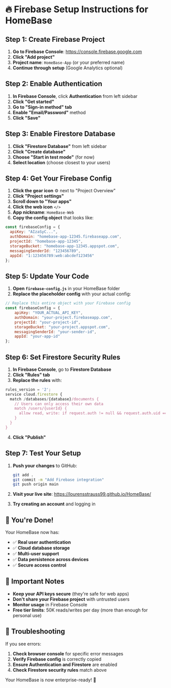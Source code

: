 # 🔥 Firebase Setup Instructions for HomeBase

## Step 1: Create Firebase Project

1. **Go to Firebase Console**: https://console.firebase.google.com
2. **Click "Add project"**
3. **Project name**: `HomeBase-App` (or your preferred name)
4. **Continue through setup** (Google Analytics optional)

## Step 2: Enable Authentication

1. **In Firebase Console**, click **Authentication** from left sidebar
2. **Click "Get started"**
3. **Go to "Sign-in method" tab**
4. **Enable "Email/Password"** method
5. **Click "Save"**

## Step 3: Enable Firestore Database

1. **Click "Firestore Database"** from left sidebar
2. **Click "Create database"**
3. **Choose "Start in test mode"** (for now)
4. **Select location** (choose closest to your users)

## Step 4: Get Your Firebase Config

1. **Click the gear icon** ⚙️ next to "Project Overview"
2. **Click "Project settings"**
3. **Scroll down to "Your apps"**
4. **Click the web icon** `</>`
5. **App nickname**: `HomeBase-Web`
6. **Copy the config object** that looks like:

```javascript
const firebaseConfig = {
  apiKey: "AIzaSyC...",
  authDomain: "homebase-app-12345.firebaseapp.com",
  projectId: "homebase-app-12345",
  storageBucket: "homebase-app-12345.appspot.com",
  messagingSenderId: "123456789",
  appId: "1:123456789:web:abcdef123456"
};
```

## Step 5: Update Your Code

1. **Open `firebase-config.js`** in your HomeBase folder
2. **Replace the placeholder config** with your actual config:

```javascript
// Replace this entire object with your Firebase config
const firebaseConfig = {
    apiKey: "YOUR_ACTUAL_API_KEY",
    authDomain: "your-project.firebaseapp.com", 
    projectId: "your-project-id",
    storageBucket: "your-project.appspot.com",
    messagingSenderId: "your-sender-id",
    appId: "your-app-id"
};
```

## Step 6: Set Firestore Security Rules

1. **In Firebase Console**, go to **Firestore Database**
2. **Click "Rules" tab**
3. **Replace the rules** with:

```javascript
rules_version = '2';
service cloud.firestore {
  match /databases/{database}/documents {
    // Users can only access their own data
    match /users/{userId} {
      allow read, write: if request.auth != null && request.auth.uid == userId;
    }
  }
}
```

4. **Click "Publish"**

## Step 7: Test Your Setup

1. **Push your changes** to GitHub:
   ```bash
   git add .
   git commit -m "Add Firebase integration"
   git push origin main
   ```

2. **Visit your live site**: https://lourensstrauss99.github.io/HomeBase/

3. **Try creating an account** and logging in

## 🎉 You're Done!

Your HomeBase now has:
- ✅ **Real user authentication**
- ✅ **Cloud database storage**
- ✅ **Multi-user support**
- ✅ **Data persistence across devices**
- ✅ **Secure access control**

## 🚨 Important Notes

- **Keep your API keys secure** (they're safe for web apps)
- **Don't share your Firebase project** with untrusted users
- **Monitor usage** in Firebase Console
- **Free tier limits**: 50K reads/writes per day (more than enough for personal use)

## 🔧 Troubleshooting

If you see errors:
1. **Check browser console** for specific error messages
2. **Verify Firebase config** is correctly copied
3. **Ensure Authentication and Firestore** are enabled
4. **Check Firestore security rules** match above

Your HomeBase is now enterprise-ready! 🚀